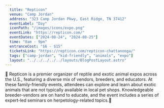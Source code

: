```yaml
---
  title: "Repticon"
  venue: "Camp Jordan"
  address: "323 Camp Jordan Pkwy, East Ridge, TN 37412"
  eventLabel: "Day"
  iconPath: "/images/icons/expo.png"
  eventLink: "https://repticon.com/"
  eventDates: ["2024-08-24", "2024-08-25"]
  time: "8am - 9pm"
  entranceCost: "$6 - $15"
  ticketsLink: "https://repticon.com/repticon-chattanooga/"
  tags: ["camp-jordan", "kid-friendly", "animals", "expo"]
  layout: "../../../../../layouts/BlogPostLayout.astro"
---
```



🦎 Repticon is a premier organizer of reptile and exotic animal expos across the U.S., featuring a diverse mix of vendors, breeders, and educators. At these family-friendly events, attendees can explore and learn about exotic animals that are not typically available in local pet shops. Knowledgeable breeder-vendors are on hand to educate, and the event includes a series of expert-led seminars on herpetology-related topics.🐍